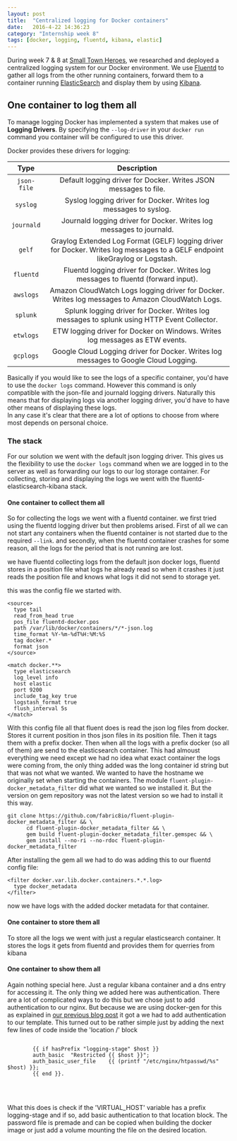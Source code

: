 ```yaml
---
layout: post
title:  "Centralized logging for Docker containers"
date:   2016-4-22 14:36:23
category: "Internship week 8"
tags: [docker, logging, fluentd, kibana, elastic]
---
```


During week 7 & 8 at <a href="www.smalltownheroes.be">Small Town Heroes</a>, we researched and deployed a centralized logging system for our Docker environment. We use <a href="www.fluentd.org">Fluentd</a> to gather all logs from the other running containers, forward them to a container running <a href="https://www.elastic.co/products/elasticsearch">ElasticSearch</a> and display them by using <a href="https://www.elastic.co/products/kibana">Kibana</a>.
<!--more-->

## <b> One container to log them all</b>

To manage logging Docker has implemented a system that makes use of <b>Logging Drivers</b>.
By specifying the `--log-driver` in your `docker run` command you container will be configured to use this driver.  

Docker provides these drivers for logging:
<table class="default">
	<thead>
		<tr>
			<th style="text-align: center">Type</th>
			<th style="text-align: center">Description</th>
		</tr>
	</thead>
	<tbody>
    	<tr>
      		<td style="text-align: center"><code class="highlighter-rouge">json-file</code></td>
      		<td style="text-align: center">Default logging driver for Docker. Writes JSON messages to file.</td>
    	</tr>
    	<tr>
      		<td style="text-align: center"><code class="highlighter-rouge">syslog</code></td>
      		<td style="text-align: center">Syslog logging driver for Docker. Writes log messages to syslog.</td>
    	</tr>
    	<tr>
      		<td style="text-align: center"><code class="highlighter-rouge">journald</code></td>
      		<td style="text-align: center">Journald logging driver for Docker. Writes log messages to journald.</td>
    	</tr>
    	<tr>
      		<td style="text-align: center"><code class="highlighter-rouge">gelf</code></td>
      		<td style="text-align: center">Graylog Extended Log Format (GELF) logging driver for Docker. Writes log messages to a GELF endpoint likeGraylog or Logstash.</td>
    	</tr>
    	<tr>
      		<td style="text-align: center"><code class="highlighter-rouge">fluentd</code></td>
      		<td style="text-align: center">Fluentd logging driver for Docker. Writes log messages to fluentd (forward input).</td>
    	</tr>
    	<tr>
      		<td style="text-align: center"><code class="highlighter-rouge">awslogs</code></td>
      		<td style="text-align: center">Amazon CloudWatch Logs logging driver for Docker. Writes log messages to Amazon CloudWatch Logs.</td>
    	</tr>
    	<tr>
      		<td style="text-align: center"><code class="highlighter-rouge">splunk</code></td>
      		<td style="text-align: center">Splunk logging driver for Docker. Writes log messages to splunk using HTTP Event Collector.</td>
    	</tr>
    	<tr>
      		<td style="text-align: center"><code class="highlighter-rouge">etwlogs</code></td>
      		<td style="text-align: center">ETW logging driver for Docker on Windows. Writes log messages as ETW events.</td>
    	</tr>
    	<tr>
      		<td style="text-align: center"><code class="highlighter-rouge">gcplogs</code></td>
      		<td style="text-align: center">Google Cloud Logging driver for Docker. Writes log messages to Google Cloud Logging.</td>
    	</tr>
    </tbody>
</table>

Basically if you would like to see the logs of a specific container, you'd have to use the `docker logs` command. However this command is only compatible with the json-file and journald logging drivers. Naturally this means that for displaying logs via another logging driver, you'd have to have other means of displaying these logs.  
In any case it's clear that there are a lot of options to choose from where most depends on personal choice. 

### <b> The stack</b>

For our solution we went with the default json logging driver. This gives us the flexibility to use the `docker logs` command when we are logged in to the server as well as forwarding our logs to our log storage container. For collecting, storing and displaying the logs we went with the fluentd-elasticsearch-kibana stack.

#### <b> One container to collect them all </b>

So for collecting the logs we went with a fluentd container. we first tried using the fluentd logging driver but then problems arised. First of all we can not start any containers when the fluentd container is not started due to the required `--link`. and secondly, when the fluentd container crashes for some reason, all the logs for the period that is not running are lost.

we have fluentd collecting logs from the default json docker logs, fluentd stores in a position file what logs he already read so when it crashes it just reads the position file and knows what logs it did not send to storage yet.

this was the config file we started with.

```
<source>
  type tail
  read_from_head true
  pos_file fluentd-docker.pos
  path /var/lib/docker/containers/*/*-json.log
  time_format %Y-%m-%dT%H:%M:%S
  tag docker.*
  format json
</source>

<match docker.**>
  type elasticsearch
  log_level info
  host elastic
  port 9200
  include_tag_key true 
  logstash_format true
  flush_interval 5s
</match>

```

With this config file all that fluent does is read the json log files from docker. Stores it current position in thos json files in its position file. Then it tags them with a prefix docker. Then when all the logs with a prefix docker (so all of them) are send to the elasticsearch container. This had almoust everything we need except we had no idea what exact container the logs were coming from, the only thing added was the long container id string but that was not what we wanted.
We wanted to have the hostname we originally set when starting the containers. The module `fluent-plugin-docker_metadata_filter` did what we wanted so we installed it. But the version on gem repository was not the latest version so we had to install it this way.

```
git clone https://github.com/fabric8io/fluent-plugin-docker_metadata_filter && \
      cd fluent-plugin-docker_metadata_filter && \
      gem build fluent-plugin-docker_metadata_filter.gemspec && \
      gem install --no-ri --no-rdoc fluent-plugin-docker_metadata_filter

```

After installing the gem all we had to do was adding this to our fluentd config file:

```
<filter docker.var.lib.docker.containers.*.*.log>
  type docker_metadata
</filter>

```
now we have logs with the added docker metadata for that container.

#### <b> One container to store them all </b>

To store all the logs we went with just a regular elasticsearch container. It stores the logs it gets from fluentd and provides them for querries from kibana

#### <b> One container to show them all </b>

Again nothing special here. Just a regular kibana container and a dns entry for accessing it. The only thing we added here was authentication. There are a lot of complicated ways to do this but we chose just to add authentication to our nginx. But because we are using docker-gen for this as explained in <a href="/internship%20week%202/2016/02/24/dock-gen-and-continuous-integration.html">our previous blog post</a> it got a we had to add authentication to our template. This turned out to be rather simple just by adding the next few lines of code inside the 'location /' block

<pre>
<code>
		&#123;{ if hasPrefix "logging-stage" $host }}
		auth_basic	"Restricted &#123;{ $host }}";
		auth_basic_user_file	&#123;{ (printf "/etc/nginx/htpasswd/%s" $host) }};
		&#123;{ end }}.
</code>
</pre>
<br />

What this does is check if the 'VIRTUAL_HOST' variable has a prefix logging-stage and if so, add basic authentication to that location block. The password file is premade and can be copied when building the docker image or just add a volume mounting the file on the desired location.